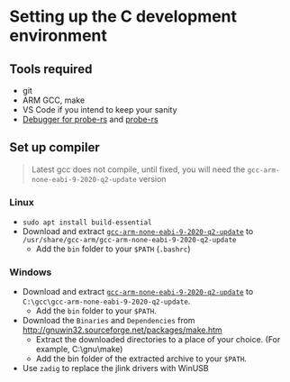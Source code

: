 Setting up the C development environment
========================================

Tools required
--------------

 - git
 - ARM GCC, make
 - VS Code if you intend to keep your sanity
 - [Debugger for probe-rs](https://marketplace.visualstudio.com/items?itemName=probe-rs.probe-rs-debugger) and [probe-rs](https://probe.rs)

Set up compiler
---------------

> Latest gcc does not compile, until fixed, you will need the `gcc-arm-none-eabi-9-2020-q2-update` version

### Linux

- `sudo apt install build-essential`
- Download and extract [`gcc-arm-none-eabi-9-2020-q2-update`](https://developer.arm.com/downloads/-/gnu-rm) to `/usr/share/gcc-arm/gcc-arm-none-eabi-9-2020-q2-update`
  - Add the `bin` folder to your `$PATH` (`.bashrc`)

### Windows

- Download and extract [`gcc-arm-none-eabi-9-2020-q2-update`](https://developer.arm.com/downloads/-/gnu-rm) to `C:\gcc\gcc-arm-none-eabi-9-2020-q2-update`.
  - Add the `bin` folder to your `$PATH`.
- Download the `Binaries` and `Dependencies` from http://gnuwin32.sourceforge.net/packages/make.htm
  - Extract the downloaded directories to a place of your choice. (For example, C:\gnu\make)
  - Add the bin folder of the extracted archive to your `$PATH`.
- Use `zadig` to replace the jlink drivers with WinUSB
